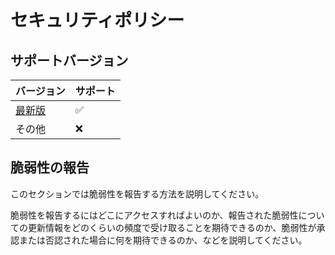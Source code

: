 # セキュリティポリシー

## サポートバージョン

|                              バージョン                              | サポート |
| -------------------------------------------------------------------- | -------- |
| [最新版](https://github.com/haru52/base_template_ja/releases/latest) | ✅       |
| その他                                                               | ❌       |

## 脆弱性の報告

このセクションでは脆弱性を報告する方法を説明してください。

<!-- textlint-disable japanese/sentence-length -->
脆弱性を報告するにはどこにアクセスすればよいのか、報告された脆弱性についての更新情報をどのくらいの頻度で受け取ることを期待できるのか、脆弱性が承認または否認された場合に何を期待できるのか、などを説明してください。
<!-- textlint-enable japanese/sentence-length -->
